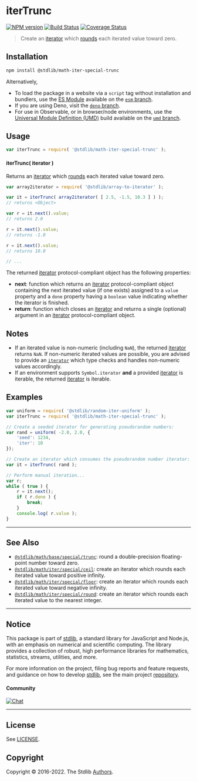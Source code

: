 <!--

@license Apache-2.0

Copyright (c) 2020 The Stdlib Authors.

Licensed under the Apache License, Version 2.0 (the "License");
you may not use this file except in compliance with the License.
You may obtain a copy of the License at

   http://www.apache.org/licenses/LICENSE-2.0

Unless required by applicable law or agreed to in writing, software
distributed under the License is distributed on an "AS IS" BASIS,
WITHOUT WARRANTIES OR CONDITIONS OF ANY KIND, either express or implied.
See the License for the specific language governing permissions and
limitations under the License.

-->

# iterTrunc

[![NPM version][npm-image]][npm-url] [![Build Status][test-image]][test-url] [![Coverage Status][coverage-image]][coverage-url] <!-- [![dependencies][dependencies-image]][dependencies-url] -->

> Create an [iterator][mdn-iterator-protocol] which [rounds][@stdlib/math/base/special/trunc] each iterated value toward zero.

<!-- Section to include introductory text. Make sure to keep an empty line after the intro `section` element and another before the `/section` close. -->

<section class="intro">

</section>

<!-- /.intro -->

<!-- Package usage documentation. -->

<section class="installation">

## Installation

```bash
npm install @stdlib/math-iter-special-trunc
```

Alternatively,

-   To load the package in a website via a `script` tag without installation and bundlers, use the [ES Module][es-module] available on the [`esm` branch][esm-url].
-   If you are using Deno, visit the [`deno` branch][deno-url].
-   For use in Observable, or in browser/node environments, use the [Universal Module Definition (UMD)][umd] build available on the [`umd` branch][umd-url].

</section>

<section class="usage">

## Usage

```javascript
var iterTrunc = require( '@stdlib/math-iter-special-trunc' );
```

#### iterTrunc( iterator )

Returns an [iterator][mdn-iterator-protocol] which [rounds][@stdlib/math/base/special/trunc] each iterated value toward zero.

```javascript
var array2iterator = require( '@stdlib/array-to-iterator' );

var it = iterTrunc( array2iterator( [ 2.5, -1.5, 10.3 ] ) );
// returns <Object>

var r = it.next().value;
// returns 2.0

r = it.next().value;
// returns -1.0

r = it.next().value;
// returns 10.0

// ...
```

The returned [iterator][mdn-iterator-protocol] protocol-compliant object has the following properties:

-   **next**: function which returns an [iterator][mdn-iterator-protocol] protocol-compliant object containing the next iterated value (if one exists) assigned to a `value` property and a `done` property having a `boolean` value indicating whether the iterator is finished.
-   **return**: function which closes an [iterator][mdn-iterator-protocol] and returns a single (optional) argument in an [iterator][mdn-iterator-protocol] protocol-compliant object.

</section>

<!-- /.usage -->

<!-- Package usage notes. Make sure to keep an empty line after the `section` element and another before the `/section` close. -->

<section class="notes">

## Notes

-   If an iterated value is non-numeric (including `NaN`), the returned [iterator][mdn-iterator-protocol] returns `NaN`. If non-numeric iterated values are possible, you are advised to provide an [`iterator`][mdn-iterator-protocol] which type checks and handles non-numeric values accordingly.
-   If an environment supports `Symbol.iterator` **and** a provided [iterator][mdn-iterator-protocol] is iterable, the returned [iterator][mdn-iterator-protocol] is iterable.

</section>

<!-- /.notes -->

<!-- Package usage examples. -->

<section class="examples">

## Examples

<!-- eslint no-undef: "error" -->

```javascript
var uniform = require( '@stdlib/random-iter-uniform' );
var iterTrunc = require( '@stdlib/math-iter-special-trunc' );

// Create a seeded iterator for generating pseudorandom numbers:
var rand = uniform( -2.0, 2.0, {
    'seed': 1234,
    'iter': 10
});

// Create an iterator which consumes the pseudorandom number iterator:
var it = iterTrunc( rand );

// Perform manual iteration...
var r;
while ( true ) {
    r = it.next();
    if ( r.done ) {
        break;
    }
    console.log( r.value );
}
```

</section>

<!-- /.examples -->

<!-- Section to include cited references. If references are included, add a horizontal rule *before* the section. Make sure to keep an empty line after the `section` element and another before the `/section` close. -->

<section class="references">

</section>

<!-- /.references -->

<!-- Section for related `stdlib` packages. Do not manually edit this section, as it is automatically populated. -->

<section class="related">

* * *

## See Also

-   <span class="package-name">[`@stdlib/math/base/special/trunc`][@stdlib/math/base/special/trunc]</span><span class="delimiter">: </span><span class="description">round a double-precision floating-point number toward zero.</span>
-   <span class="package-name">[`@stdlib/math/iter/special/ceil`][@stdlib/math/iter/special/ceil]</span><span class="delimiter">: </span><span class="description">create an iterator which rounds each iterated value toward positive infinity.</span>
-   <span class="package-name">[`@stdlib/math/iter/special/floor`][@stdlib/math/iter/special/floor]</span><span class="delimiter">: </span><span class="description">create an iterator which rounds each iterated value toward negative infinity.</span>
-   <span class="package-name">[`@stdlib/math/iter/special/round`][@stdlib/math/iter/special/round]</span><span class="delimiter">: </span><span class="description">create an iterator which rounds each iterated value to the nearest integer.</span>

</section>

<!-- /.related -->

<!-- Section for all links. Make sure to keep an empty line after the `section` element and another before the `/section` close. -->


<section class="main-repo" >

* * *

## Notice

This package is part of [stdlib][stdlib], a standard library for JavaScript and Node.js, with an emphasis on numerical and scientific computing. The library provides a collection of robust, high performance libraries for mathematics, statistics, streams, utilities, and more.

For more information on the project, filing bug reports and feature requests, and guidance on how to develop [stdlib][stdlib], see the main project [repository][stdlib].

#### Community

[![Chat][chat-image]][chat-url]

---

## License

See [LICENSE][stdlib-license].


## Copyright

Copyright &copy; 2016-2022. The Stdlib [Authors][stdlib-authors].

</section>

<!-- /.stdlib -->

<!-- Section for all links. Make sure to keep an empty line after the `section` element and another before the `/section` close. -->

<section class="links">

[npm-image]: http://img.shields.io/npm/v/@stdlib/math-iter-special-trunc.svg
[npm-url]: https://npmjs.org/package/@stdlib/math-iter-special-trunc

[test-image]: https://github.com/stdlib-js/math-iter-special-trunc/actions/workflows/test.yml/badge.svg?branch=main
[test-url]: https://github.com/stdlib-js/math-iter-special-trunc/actions/workflows/test.yml?query=branch:main

[coverage-image]: https://img.shields.io/codecov/c/github/stdlib-js/math-iter-special-trunc/main.svg
[coverage-url]: https://codecov.io/github/stdlib-js/math-iter-special-trunc?branch=main

<!--

[dependencies-image]: https://img.shields.io/david/stdlib-js/math-iter-special-trunc.svg
[dependencies-url]: https://david-dm.org/stdlib-js/math-iter-special-trunc/main

-->

[umd]: https://github.com/umdjs/umd
[es-module]: https://developer.mozilla.org/en-US/docs/Web/JavaScript/Guide/Modules

[deno-url]: https://github.com/stdlib-js/math-iter-special-trunc/tree/deno
[umd-url]: https://github.com/stdlib-js/math-iter-special-trunc/tree/umd
[esm-url]: https://github.com/stdlib-js/math-iter-special-trunc/tree/esm

[chat-image]: https://img.shields.io/gitter/room/stdlib-js/stdlib.svg
[chat-url]: https://gitter.im/stdlib-js/stdlib/

[stdlib]: https://github.com/stdlib-js/stdlib

[stdlib-authors]: https://github.com/stdlib-js/stdlib/graphs/contributors

[stdlib-license]: https://raw.githubusercontent.com/stdlib-js/math-iter-special-trunc/main/LICENSE

[mdn-iterator-protocol]: https://developer.mozilla.org/en-US/docs/Web/JavaScript/Reference/Iteration_protocols#The_iterator_protocol

<!-- <related-links> -->

[@stdlib/math/base/special/trunc]: https://github.com/stdlib-js/math-base-special-trunc

[@stdlib/math/iter/special/ceil]: https://github.com/stdlib-js/math-iter-special-ceil

[@stdlib/math/iter/special/floor]: https://github.com/stdlib-js/math-iter-special-floor

[@stdlib/math/iter/special/round]: https://github.com/stdlib-js/math-iter-special-round

<!-- </related-links> -->

</section>

<!-- /.links -->
